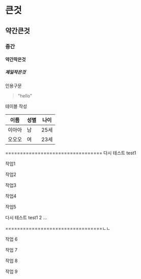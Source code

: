 # 큰것
## 약간큰것
### 중간
#### 약간작은것
##### 제일작은것


인용구문
>"hello"

테이블 작성

이름|성별|나이
---|---|---|
이아아|남|25세
오오오|여|23세



=================================
다시 테스트 test1

작업1

작업2

작업3

작업4

작업5

다시 테스트 test1   2 ...



=================================ㄴㄴ


작업 6

작업 7

작업 8 

작업 9